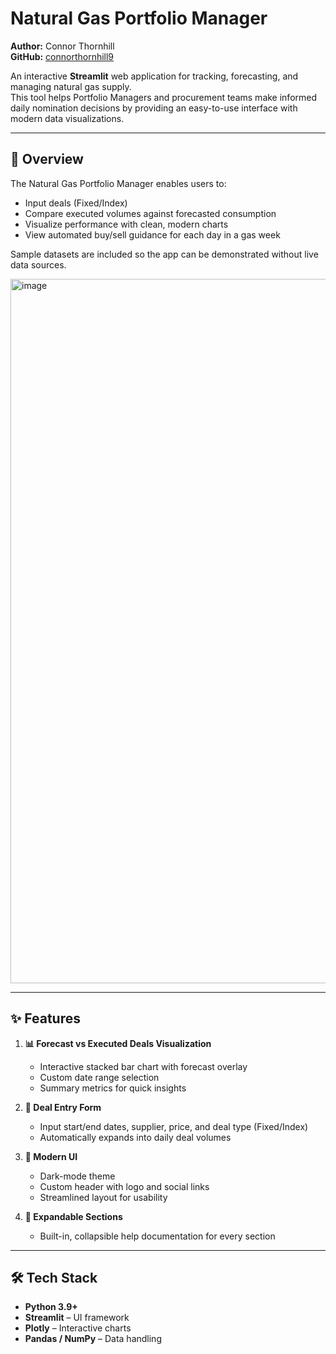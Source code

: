 # Natural Gas Portfolio Manager

**Author:** Connor Thornhill  
**GitHub:** [connorthornhill9](https://github.com/connorthornhill9)

An interactive **Streamlit** web application for tracking, forecasting, and managing natural gas supply.  
This tool helps Portfolio Managers and procurement teams make informed daily nomination decisions by providing an easy-to-use interface with modern data visualizations.

---

## 📌 Overview
The Natural Gas Portfolio Manager enables users to:
- Input deals (Fixed/Index)
- Compare executed volumes against forecasted consumption
- Visualize performance with clean, modern charts
- View automated buy/sell guidance for each day in a gas week

Sample datasets are included so the app can be demonstrated without live data sources.

<img width="1654" height="1127" alt="image" src="https://github.com/user-attachments/assets/3c0f02c1-c054-4573-a95d-f24137701aa2" />

---

## ✨ Features

1. **📊 Forecast vs Executed Deals Visualization**
   - Interactive stacked bar chart with forecast overlay
   - Custom date range selection
   - Summary metrics for quick insights

2. **📝 Deal Entry Form**
   - Input start/end dates, supplier, price, and deal type (Fixed/Index)
   - Automatically expands into daily deal volumes

3. **🎨 Modern UI**
   - Dark-mode theme
   - Custom header with logo and social links
   - Streamlined layout for usability

4. **📂 Expandable Sections**
   - Built-in, collapsible help documentation for every section

---

## 🛠 Tech Stack
- **Python 3.9+**
- **Streamlit** – UI framework
- **Plotly** – Interactive charts
- **Pandas / NumPy** – Data handling
